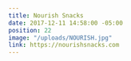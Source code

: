 ```yaml
---
title: Nourish Snacks
date: 2017-12-11 14:58:00 -05:00
position: 22
image: "/uploads/NOURISH.jpg"
link: https://nourishsnacks.com
---
```


